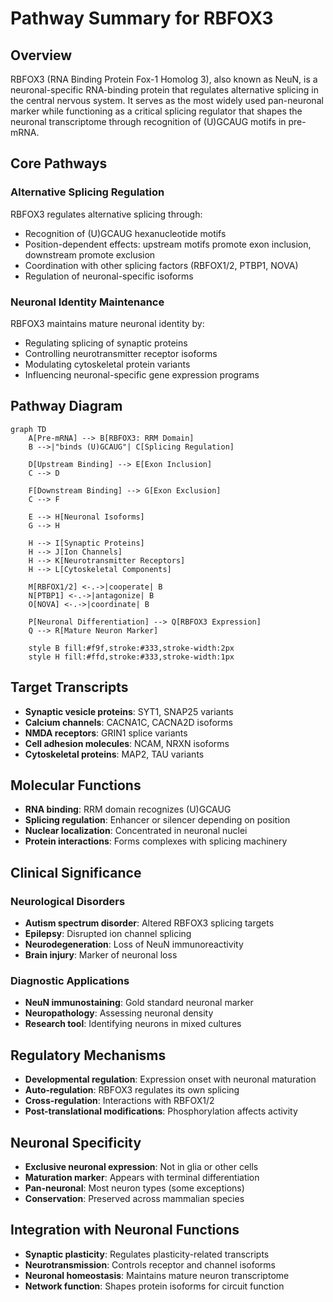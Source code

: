 # Pathway Summary for RBFOX3

## Overview
RBFOX3 (RNA Binding Protein Fox-1 Homolog 3), also known as NeuN, is a neuronal-specific RNA-binding protein that regulates alternative splicing in the central nervous system. It serves as the most widely used pan-neuronal marker while functioning as a critical splicing regulator that shapes the neuronal transcriptome through recognition of (U)GCAUG motifs in pre-mRNA.

## Core Pathways

### Alternative Splicing Regulation
RBFOX3 regulates alternative splicing through:
- Recognition of (U)GCAUG hexanucleotide motifs
- Position-dependent effects: upstream motifs promote exon inclusion, downstream promote exclusion
- Coordination with other splicing factors (RBFOX1/2, PTBP1, NOVA)
- Regulation of neuronal-specific isoforms

### Neuronal Identity Maintenance
RBFOX3 maintains mature neuronal identity by:
- Regulating splicing of synaptic proteins
- Controlling neurotransmitter receptor isoforms
- Modulating cytoskeletal protein variants
- Influencing neuronal-specific gene expression programs

## Pathway Diagram

```mermaid
graph TD
    A[Pre-mRNA] --> B[RBFOX3: RRM Domain]
    B -->|"binds (U)GCAUG"| C[Splicing Regulation]
    
    D[Upstream Binding] --> E[Exon Inclusion]
    C --> D
    
    F[Downstream Binding] --> G[Exon Exclusion]
    C --> F
    
    E --> H[Neuronal Isoforms]
    G --> H
    
    H --> I[Synaptic Proteins]
    H --> J[Ion Channels]
    H --> K[Neurotransmitter Receptors]
    H --> L[Cytoskeletal Components]
    
    M[RBFOX1/2] <-.->|cooperate| B
    N[PTBP1] <-.->|antagonize| B
    O[NOVA] <-.->|coordinate| B
    
    P[Neuronal Differentiation] --> Q[RBFOX3 Expression]
    Q --> R[Mature Neuron Marker]
    
    style B fill:#f9f,stroke:#333,stroke-width:2px
    style H fill:#ffd,stroke:#333,stroke-width:1px
```

## Target Transcripts
- **Synaptic vesicle proteins**: SYT1, SNAP25 variants
- **Calcium channels**: CACNA1C, CACNA2D isoforms
- **NMDA receptors**: GRIN1 splice variants
- **Cell adhesion molecules**: NCAM, NRXN isoforms
- **Cytoskeletal proteins**: MAP2, TAU variants

## Molecular Functions
- **RNA binding**: RRM domain recognizes (U)GCAUG
- **Splicing regulation**: Enhancer or silencer depending on position
- **Nuclear localization**: Concentrated in neuronal nuclei
- **Protein interactions**: Forms complexes with splicing machinery

## Clinical Significance

### Neurological Disorders
- **Autism spectrum disorder**: Altered RBFOX3 splicing targets
- **Epilepsy**: Disrupted ion channel splicing
- **Neurodegeneration**: Loss of NeuN immunoreactivity
- **Brain injury**: Marker of neuronal loss

### Diagnostic Applications
- **NeuN immunostaining**: Gold standard neuronal marker
- **Neuropathology**: Assessing neuronal density
- **Research tool**: Identifying neurons in mixed cultures

## Regulatory Mechanisms
- **Developmental regulation**: Expression onset with neuronal maturation
- **Auto-regulation**: RBFOX3 regulates its own splicing
- **Cross-regulation**: Interactions with RBFOX1/2
- **Post-translational modifications**: Phosphorylation affects activity

## Neuronal Specificity
- **Exclusive neuronal expression**: Not in glia or other cells
- **Maturation marker**: Appears with terminal differentiation
- **Pan-neuronal**: Most neuron types (some exceptions)
- **Conservation**: Preserved across mammalian species

## Integration with Neuronal Functions
- **Synaptic plasticity**: Regulates plasticity-related transcripts
- **Neurotransmission**: Controls receptor and channel isoforms
- **Neuronal homeostasis**: Maintains mature neuron transcriptome
- **Network function**: Shapes protein isoforms for circuit function
